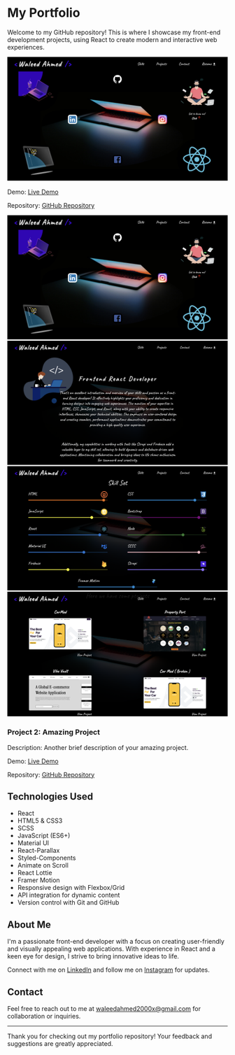 # My Portfolio

Welcome to my GitHub repository! This is where I showcase my front-end development projects, using React to create modern and interactive web experiences.

![Portfolio Banner](./ReadMeImages/Portfolio.png)

Demo: [Live Demo](https://waleeddev.vercel.app/)

Repository: [GitHub Repository](https://github.com/yourusername/awesome-project)

![First Site](./ReadMeImages/Portfolio.png)
![About Me](./ReadMeImages/AboutMe.png)
![Skill Set](./ReadMeImages/SkillSet.png)
![Projects](./ReadMeImages/Projects.png)

### Project 2: Amazing Project

Description: Another brief description of your amazing project.

Demo: [Live Demo](https://your-demo-link.com)

Repository: [GitHub Repository](https://github.com/waleed2000x/Waleed)

## Technologies Used

- React
- HTML5 & CSS3
- SCSS
- JavaScript (ES6+)
- Material UI
- React-Parallax
- Styled-Components
- Animate on Scroll
- React Lottie
- Framer Motion
- Responsive design with Flexbox/Grid
- API integration for dynamic content
- Version control with Git and GitHub

## About Me

I'm a passionate front-end developer with a focus on creating user-friendly and visually appealing web applications. With experience in React and a keen eye for design, I strive to bring innovative ideas to life.

Connect with me on [LinkedIn](https://www.linkedin.com/in/waleedahmedx) and follow me on [Instagram](https://www.instagram.com/waleedahmed.x/) for updates.

## Contact

Feel free to reach out to me at [waleedahmed2000x@gmail.com](mailto:waleedahmed2000x@gmail.com) for collaboration or inquiries.

---

Thank you for checking out my portfolio repository! Your feedback and suggestions are greatly appreciated.
